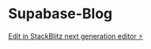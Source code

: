 # Supabase-Blog

[Edit in StackBlitz next generation editor ⚡️](https://stackblitz.com/~/github.com/SteffB23/Supabase-Blog)